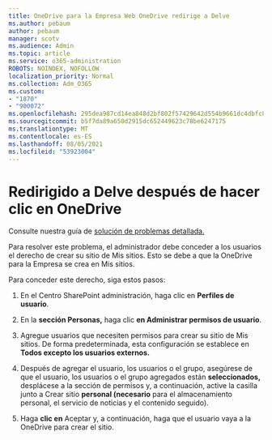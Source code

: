 ```yaml
---
title: OneDrive para la Empresa Web OneDrive redirige a Delve
ms.author: pebaum
author: pebaum
manager: scotv
ms.audience: Admin
ms.topic: article
ms.service: o365-administration
ROBOTS: NOINDEX, NOFOLLOW
localization_priority: Normal
ms.collection: Adm_O365
ms.custom:
- "1870"
- "900072"
ms.openlocfilehash: 295dea987cd14ea848d2bf802f57429642d554b9661dc4dbfc805a447b7d0ede
ms.sourcegitcommit: b5f7da89a650d2915dc652449623c78be6247175
ms.translationtype: MT
ms.contentlocale: es-ES
ms.lasthandoff: 08/05/2021
ms.locfileid: "53923004"
---
```

# <a name="redirected-to-delve-after-you-click-onedrive"></a>Redirigido a Delve después de hacer clic en OneDrive

Consulte nuestra guía de [solución de problemas detallada.](https://docs.microsoft.com/sharepoint/support/sites/troubleshooting-guide-for-sites-stopped-at-provisioning)

Para resolver este problema, el administrador debe conceder a los usuarios el derecho de crear su sitio de Mis sitios. Esto se debe a que la OneDrive para la Empresa se crea en Mis sitios.

Para conceder este derecho, siga estos pasos:

1. En el Centro SharePoint administración, haga clic en **Perfiles de usuario**.

2. En la **sección Personas,** haga clic **en Administrar permisos de usuario**.

3. Agregue usuarios que necesiten permisos para crear su sitio de Mis sitios. De forma predeterminada, esta configuración se establece en **Todos excepto los usuarios externos.**

4. Después de agregar el usuario, los usuarios o el grupo, asegúrese de que el usuario, los usuarios o el grupo agregados están **seleccionados,** desplácese a la sección de permisos y, a continuación, active la casilla junto a Crear sitio **personal (necesario** para el almacenamiento personal, el servicio de noticias y el contenido seguido).

5. Haga **clic en** Aceptar y, a continuación, haga que el usuario vaya a la OneDrive para crear el sitio.
